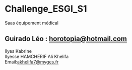 # Challenge_ESGI_S1
Saas équipement médical  
## Guirado Léo  : horotopia@hotmail.com
Ilyes Kabrine  
Ilyesse HAMCHERIF
Ali Khelifa  
Email:akhelifa7@myges.fr
